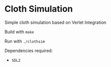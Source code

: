# Cloth Simulation
Simple cloth simulation based on Verlet Integration

Build with `make`

Run with `./clothsim`

Dependencies required:

* `SDL2`
